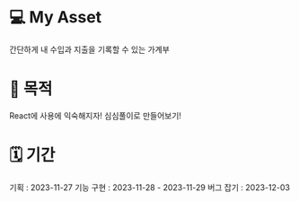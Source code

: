 # 💻 My Asset

간단하게 내 수입과 지출을 기록할 수 있는 가계부

# 💪 목적

React에 사용에 익숙해지자!
심심풀이로 만들어보기!

# 🗓️ 기간

기획 : 2023-11-27
기능 구현 : 2023-11-28 - 2023-11-29
버그 잡기 : 2023-12-03

